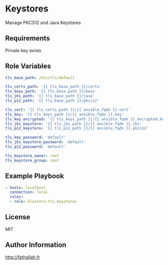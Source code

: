 Keystores
=========

Manage PKCS12 and Java Keystores

Requirements
------------

Private key exists

Role Variables
--------------

```yaml
tls_base_path: /etc/tls/default

tls_certs_path: '{{ tls_base_path }}/certs'
tls_keys_path: '{{ tls_base_path }}/keys'
tls_jks_path: '{{ tls_base_path }}/java'
tls_p12_path: '{{ tls_base_path }}/pkcs12'

tls_cert: '{{ tls_certs_path }}/{{ ansible_fqdn }}.cert'
tls_key: '{{ tls_keys_path }}/{{ ansible_fqdn }}.key'
tls_key_encrypted: '{{ tls_keys_path }}/{{ ansible_fqdn }}_encrypted.key'
tls_jks_keystore: '{{ tls_jks_path }}/{{ ansible_fqdn }}.jks'
tls_p12_keystore: '{{ tls_p12_path }}/{{ ansible_fqdn }}.pkcs12'

tls_key_password: 'default'
tls_jks_keystore_password: 'default'
tls_p12_password: 'default'

tls_keystore_owner: root
tls_keystore_group: root
```

Example Playbook
----------------

```yaml
- hosts: localhost
  connection: local
  roles:
  - role: klusters.tls.keystores
```

License
-------

MIT

Author Information
------------------

http://fathallah.fr

